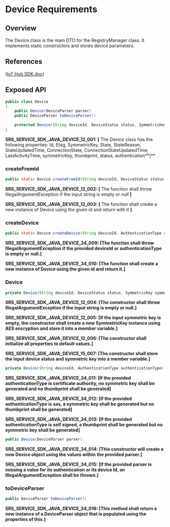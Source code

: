 # Device Requirements

## Overview

The Device class is the main DTO for the RegistryManager class. It implements static constructors and stores device parameters.

## References

([IoT Hub SDK.doc](https://microsoft.sharepoint.com/teams/Azure_IoT/_layouts/15/WopiFrame.aspx?sourcedoc={9A552E4B-EC00-408F-AE9A-D8C2C37E904F}&file=IoT%20Hub%20SDK.docx&action=default))

## Exposed API

```java
public class Device
{
    public Device(DeviceParser parser)
    public DeviceParser toDeviceParser()

    protected Device(String deviceId, DeviceStatus status, SymmetricKey symmetricKey)
}
```
**SRS_SERVICE_SDK_JAVA_DEVICE_12_001: [** The Device class has the following properties: Id, Etag, SymmetricKey, State, StateReason, StateUpdatedTime, ConnectionState, ConnectionStateUpdatedTime, LastActivityTime, symmetricKey, thumbprint, status, authentication**]**

### createFromId

```java
public static Device createFromId(String deviceId, DeviceStatus status, SymmetricKey symmetricKey) throws IllegalArgumentException, NoSuchAlgorithmException;
```
**SRS_SERVICE_SDK_JAVA_DEVICE_12_002: [** The function shall throw IllegalArgumentException if the input string is empty or null **]**

**SRS_SERVICE_SDK_JAVA_DEVICE_12_003: [** The function shall create a new instance of Device using the given id and return with it **]**

### createDevice

```java
public static Device createDevice(String deviceId, AuthenticationType authenticationType)
```
**SRS_SERVICE_SDK_JAVA_DEVICE_34_009: [**The function shall throw IllegalArgumentException if the provided deviceId or authenticationType is empty or null.**]**

**SRS_SERVICE_SDK_JAVA_DEVICE_34_010: [**The function shall create a new instance of Device using the given id and return it.**]**


### Device

```java
private Device(String deviceId, DeviceStatus status, SymmetricKey symmetricKey) throws NoSuchAlgorithmException, IllegalArgumentException;
```
**SRS_SERVICE_SDK_JAVA_DEVICE_12_004: [**The constructor shall throw IllegalArgumentException if the input string is empty or null.**]**

**SRS_SERVICE_SDK_JAVA_DEVICE_12_005: [**If the input symmetric key is empty, the constructor shall create a new SymmetricKey instance using AES encryption and store it into a member variable.**]**

**SRS_SERVICE_SDK_JAVA_DEVICE_12_006: [**The constructor shall initialize all properties to default values.**]**

**SRS_SERVICE_SDK_JAVA_DEVICE_15_007: [**The constructor shall store the input device status and symmetric key into a member variable.**]**


```java
private Device(String deviceId, AuthenticationType authenticationType)
```
**SRS_SERVICE_SDK_JAVA_DEVICE_34_011: [**If the provided authenticationType is certificate authority, no symmetric key shall be generated and no thumbprint shall be generated**]**

**SRS_SERVICE_SDK_JAVA_DEVICE_34_012: [**If the provided authenticationType is sas, a symmetric key shall be generated but no thumbprint shall be generated**]**

**SRS_SERVICE_SDK_JAVA_DEVICE_34_013: [**If the provided authenticationType is self signed, a thumbprint shall be generated but no symmetric key shall be generated**]**


```java
public Device(DeviceParser parser)
```
**SRS_SERVICE_SDK_JAVA_DEVICE_34_014: [**This constructor will create a new Device object using the values within the provided parser.**]**

**SRS_SERVICE_SDK_JAVA_DEVICE_34_015: [**If the provided parser is missing a value for its authentication or its device Id, an IllegalArgumentException shall be thrown.**]**


### toDeviceParser
```java
public DeviceParser toDeviceParser()
```
**SRS_SERVICE_SDK_JAVA_DEVICE_34_016: [**This method shall return a new instance of a DeviceParser object that is populated using the properties of this.**]**
